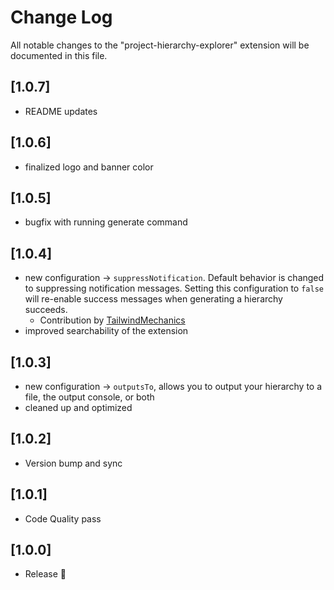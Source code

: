 # Change Log

All notable changes to the "project-hierarchy-explorer" extension will be documented in this file.

## [1.0.7]

- README updates

## [1.0.6]

- finalized logo and banner color

## [1.0.5]

- bugfix with running generate command

## [1.0.4]

- new configuration -> `suppressNotification`. Default behavior is changed to suppressing notification messages. Setting this configuration to `false` will re-enable success messages when generating a hierarchy succeeds.
  - Contribution by [TailwindMechanics](https://github.com/TailwindMechanics)
- improved searchability of the extension

## [1.0.3]

- new configuration -> `outputsTo`, allows you to output your hierarchy to a file, the output console, or both
- cleaned up and optimized

## [1.0.2]

- Version bump and sync

## [1.0.1]

- Code Quality pass

## [1.0.0]

- Release 🎉
